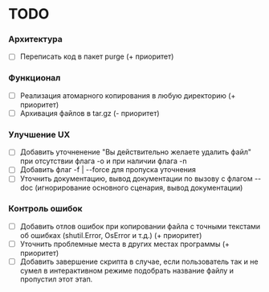 # TODO

### Архитектура
 - [ ] Переписать код в пакет purge (+ приоритет)

### Функционал
 - [ ] Реализация атомарного копирования в любую директорию (+ приоритет)
 - [ ] Архивация файлов в tar.gz (- приоритет)

### Улучшение UX
 - [ ] Добавить уточненение "Вы действительно желаете удалить файл" при отсутствии флага -o и при наличии флага -n
 - [ ] Добавить флаг -f | --force для пропуска уточнения
 - [ ] Уточнить документацию, вывод документации по вызову с флагом --doc (игнорирование основного сценария, вывод документации)

### Контроль ошибок
 - [ ] Добавить отлов ошибок при копировании файла с точными текстами об ошибках (shutil.Error, OsError и т.д.) (+ приоритет)
 - [ ] Уточнить проблемные места в других местах программы (+ приоритет)
 - [ ] Добавить завершение скрипта в случае, если пользователь так и не сумел в интерактивном режиме подобрать название файлу и пропустил этот этап.